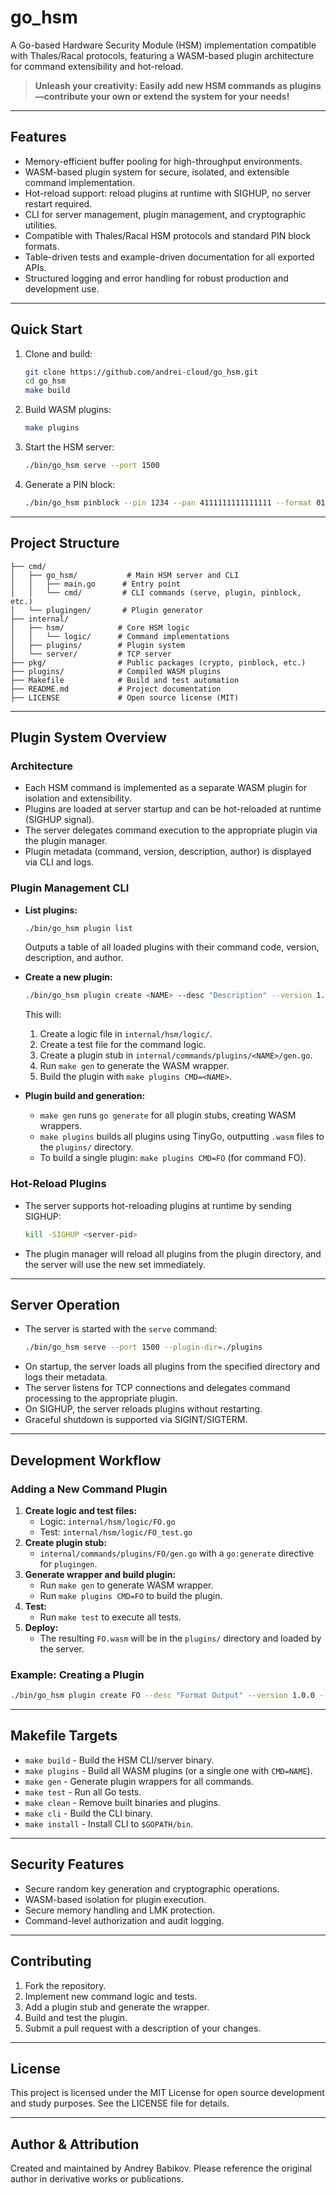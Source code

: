 # go_hsm

A Go-based Hardware Security Module (HSM) implementation compatible with Thales/Racal protocols, featuring a WASM-based plugin architecture for command extensibility and hot-reload.

> **Unleash your creativity: Easily add new HSM commands as plugins—contribute your own or extend the system for your needs!**

---

## Features

- Memory-efficient buffer pooling for high-throughput environments.
- WASM-based plugin system for secure, isolated, and extensible command implementation.
- Hot-reload support: reload plugins at runtime with SIGHUP, no server restart required.
- CLI for server management, plugin management, and cryptographic utilities.
- Compatible with Thales/Racal HSM protocols and standard PIN block formats.
- Table-driven tests and example-driven documentation for all exported APIs.
- Structured logging and error handling for robust production and development use.

---

## Quick Start

1. Clone and build:
   ```bash
   git clone https://github.com/andrei-cloud/go_hsm.git
   cd go_hsm
   make build
   ```
2. Build WASM plugins:
   ```bash
   make plugins
   ```
3. Start the HSM server:
   ```bash
   ./bin/go_hsm serve --port 1500
   ```
4. Generate a PIN block:
   ```bash
   ./bin/go_hsm pinblock --pin 1234 --pan 4111111111111111 --format 01
   ```

---

## Project Structure

```
├── cmd/
│   ├── go_hsm/           # Main HSM server and CLI
│   │   ├── main.go      # Entry point
│   │   └── cmd/         # CLI commands (serve, plugin, pinblock, etc.)
│   └── plugingen/       # Plugin generator
├── internal/
│   ├── hsm/            # Core HSM logic
│   │   └── logic/      # Command implementations
│   ├── plugins/        # Plugin system
│   └── server/         # TCP server
├── pkg/                # Public packages (crypto, pinblock, etc.)
├── plugins/            # Compiled WASM plugins
├── Makefile            # Build and test automation
├── README.md           # Project documentation
├── LICENSE             # Open source license (MIT)
```

---

## Plugin System Overview

### Architecture
- Each HSM command is implemented as a separate WASM plugin for isolation and extensibility.
- Plugins are loaded at server startup and can be hot-reloaded at runtime (SIGHUP signal).
- The server delegates command execution to the appropriate plugin via the plugin manager.
- Plugin metadata (command, version, description, author) is displayed via CLI and logs.

### Plugin Management CLI

- **List plugins:**
  ```bash
  ./bin/go_hsm plugin list
  ```
  Outputs a table of all loaded plugins with their command code, version, description, and author.

- **Create a new plugin:**
  ```bash
  ./bin/go_hsm plugin create <NAME> --desc "Description" --version 1.0.0 --author "Author Name"
  ```
  This will:
  1. Create a logic file in `internal/hsm/logic/`.
  2. Create a test file for the command logic.
  3. Create a plugin stub in `internal/commands/plugins/<NAME>/gen.go`.
  4. Run `make gen` to generate the WASM wrapper.
  5. Build the plugin with `make plugins CMD=<NAME>`.

- **Plugin build and generation:**
  - `make gen` runs `go generate` for all plugin stubs, creating WASM wrappers.
  - `make plugins` builds all plugins using TinyGo, outputting `.wasm` files to the `plugins/` directory.
  - To build a single plugin: `make plugins CMD=FO` (for command FO).

### Hot-Reload Plugins
- The server supports hot-reloading plugins at runtime by sending SIGHUP:
  ```bash
  kill -SIGHUP <server-pid>
  ```
- The plugin manager will reload all plugins from the plugin directory, and the server will use the new set immediately.

---

## Server Operation

- The server is started with the `serve` command:
  ```bash
  ./bin/go_hsm serve --port 1500 --plugin-dir=./plugins
  ```
- On startup, the server loads all plugins from the specified directory and logs their metadata.
- The server listens for TCP connections and delegates command processing to the appropriate plugin.
- On SIGHUP, the server reloads plugins without restarting.
- Graceful shutdown is supported via SIGINT/SIGTERM.

---

## Development Workflow

### Adding a New Command Plugin

1. **Create logic and test files:**
   - Logic: `internal/hsm/logic/FO.go`
   - Test:  `internal/hsm/logic/FO_test.go`
2. **Create plugin stub:**
   - `internal/commands/plugins/FO/gen.go` with a `go:generate` directive for `plugingen`.
3. **Generate wrapper and build plugin:**
   - Run `make gen` to generate WASM wrapper.
   - Run `make plugins CMD=FO` to build the plugin.
4. **Test:**
   - Run `make test` to execute all tests.
5. **Deploy:**
   - The resulting `FO.wasm` will be in the `plugins/` directory and loaded by the server.

### Example: Creating a Plugin

```bash
./bin/go_hsm plugin create FO --desc "Format Output" --version 1.0.0 --author "Alice"
```

---

## Makefile Targets

- `make build`      - Build the HSM CLI/server binary.
- `make plugins`    - Build all WASM plugins (or a single one with `CMD=NAME`).
- `make gen`        - Generate plugin wrappers for all commands.
- `make test`       - Run all Go tests.
- `make clean`      - Remove built binaries and plugins.
- `make cli`        - Build the CLI binary.
- `make install`    - Install CLI to `$GOPATH/bin`.

---

## Security Features

- Secure random key generation and cryptographic operations.
- WASM-based isolation for plugin execution.
- Secure memory handling and LMK protection.
- Command-level authorization and audit logging.

---

## Contributing

1. Fork the repository.
2. Implement new command logic and tests.
3. Add a plugin stub and generate the wrapper.
4. Build and test the plugin.
5. Submit a pull request with a description of your changes.

---

## License

This project is licensed under the MIT License for open source development and study purposes. See the LICENSE file for details.

---

## Author & Attribution

Created and maintained by Andrey Babikov. Please reference the original author in derivative works or publications.